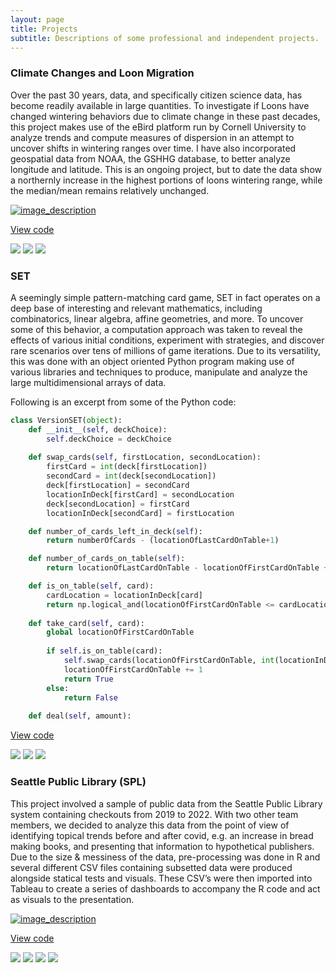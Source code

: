 ```yaml
---
layout: page
title: Projects
subtitle: Descriptions of some professional and independent projects. 
---
```


### Climate Changes and Loon Migration 

Over the past 30 years, data, and specifically citizen science data, has become readily available in large quantities. To investigate if Loons have changed wintering behaviors due to climate change in these past decades, this project makes use of the eBird platform run by Cornell University to analyze trends and compute measures of dispersion in an attempt to uncover shifts in wintering ranges over time. I have also incorporated geospatial data from NOAA, the GSHHG database, to better analyze longitude and latitude. This is an ongoing project, but to date the data show a northernly increase in the highest portions of loons wintering range, while the median/mean remains relatively unchanged. 


<a href="{{ site.baseurl }}/img/density_ne_land.png" class="lightgallery-link" data-sub-html="image_description">
<img alt="image_description" data-src="{{ site.baseurl }}/img/density_ne_land.png" src="{{ site.baseurl }}/img/density_ne_land.png" />
</a>

[View code](https://github.com/ThomasMatthews314/eBird_Loons)

[![](https://img.shields.io/badge/R-lightgray?logo=R)](#)
[![](https://img.shields.io/badge/RStudio-lightgray?logo=RStudio)](#)
[![](https://img.shields.io/badge/Tidyverse-lightgray?logo=Tidyverse)](#) 

### SET

A seemingly simple pattern-matching card game, SET in fact operates on a deep base of interesting and relevant mathematics, including combinatorics, linear algebra, affine geometries, and more. To uncover some of this behavior, a computation approach was taken to reveal the effects of various initial conditions, experiment with strategies, and discover rare scenarios over tens of millions of game iterations. Due to its versatility, this was done with an object oriented Python program making use of various libraries and techniques to produce, manipulate and analyze the large multidimensional arrays of data. 

Following is an excerpt from some of the Python code:

```python
class VersionSET(object): 
    def __init__(self, deckChoice):
        self.deckChoice = deckChoice
        
    def swap_cards(self, firstLocation, secondLocation):
        firstCard = int(deck[firstLocation])
        secondCard = int(deck[secondLocation])
        deck[firstLocation] = secondCard
        locationInDeck[firstCard] = secondLocation
        deck[secondLocation] = firstCard
        locationInDeck[secondCard] = firstLocation

    def number_of_cards_left_in_deck(self):
        return numberOfCards - (locationOfLastCardOnTable+1)

    def number_of_cards_on_table(self):
        return locationOfLastCardOnTable - locationOfFirstCardOnTable + 1

    def is_on_table(self, card):
        cardLocation = locationInDeck[card]
        return np.logical_and(locationOfFirstCardOnTable <= cardLocation, cardLocation <= locationOfLastCardOnTable)
        
    def take_card(self, card):
        global locationOfFirstCardOnTable
 
        if self.is_on_table(card):
            self.swap_cards(locationOfFirstCardOnTable, int(locationInDeck[card]))
            locationOfFirstCardOnTable += 1
            return True
        else:
            return False
            
    def deal(self, amount):
```

[View code](https://github.com/ThomasMatthews314/SET)

[![](https://img.shields.io/badge/Python-lightgray?logo=Python)](#) 
[![](https://img.shields.io/badge/NumPy-lightgray?logo=numpy)](#) 
[![](https://img.shields.io/badge/SciPy-lightgray?logo=scipy)](#) 

### Seattle Public Library (SPL)

This project involved a sample of public data from the Seattle Public Library system containing checkouts from 2019 to 2022. With two other team members, we decided to analyze this data from the point of view of identifying topical trends before and after covid, e.g. an increase in bread making books, and presenting that information to hypothetical publishers. Due to the size & messiness of the data, pre-processing was done in R and several different CSV files containing subsetted data were produced alongside statical tests and visuals. These CSV’s were then imported into Tableau to create a series of dashboards to accompany the R code and act as visuals to the presentation. 


<a href="{{ site.baseurl }}/img/spl_dashboard.png" class="lightgallery-link" data-sub-html="image_description">
<img alt="image_description" data-src="{{ site.baseurl }}/img/spl_dashboard.png" src="{{ site.baseurl }}/img/spl_dashboard.png" />
</a>

[View code](https://github.com/ThomasMatthews314/Coursework)

[![](https://img.shields.io/badge/R-lightgray?logo=R)](#)
[![](https://img.shields.io/badge/RStudio-lightgray?logo=RStudio)](#)
[![](https://img.shields.io/badge/Tidyverse-lightgray?logo=Tidyverse)](#)
[![](https://img.shields.io/badge/Tableau-lightgray?logo=Tableau)](#)




